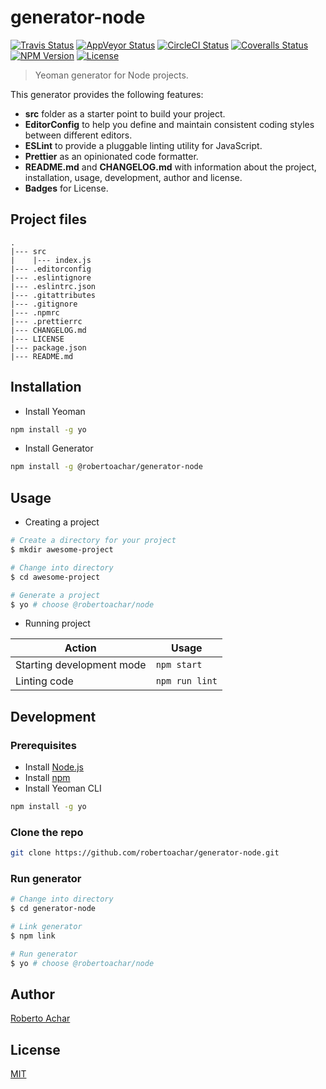 # generator-node

[![Travis Status][travis-badge]][travis-url]
[![AppVeyor Status][appveyor-badge]][appveyor-url]
[![CircleCI Status][circleci-badge]][circleci-url]
[![Coveralls Status][coveralls-badge]][coveralls-url]
[![NPM Version][npm-badge]][npm-url]
[![License][license-badge]][license-url]

> Yeoman generator for Node projects.

This generator provides the following features:

* **src** folder as a starter point to build your project.
* **EditorConfig** to help you define and maintain consistent coding styles between different editors.
* **ESLint** to provide a pluggable linting utility for JavaScript.
* **Prettier** as an opinionated code formatter.
* **README.md** and **CHANGELOG.md** with information about the project, installation, usage, development, author and license.
* **Badges** for License.

## Project files

```text
.
|--- src
|    |--- index.js
|--- .editorconfig
|--- .eslintignore
|--- .eslintrc.json
|--- .gitattributes
|--- .gitignore
|--- .npmrc
|--- .prettierrc
|--- CHANGELOG.md
|--- LICENSE
|--- package.json
|--- README.md
```

## Installation

* Install Yeoman

```bash
npm install -g yo
```

* Install Generator

```bash
npm install -g @robertoachar/generator-node
```

## Usage

* Creating a project

```bash
# Create a directory for your project
$ mkdir awesome-project

# Change into directory
$ cd awesome-project

# Generate a project
$ yo # choose @robertoachar/node
```

* Running project

| Action                    | Usage          |
| ------------------------- | -------------- |
| Starting development mode | `npm start`    |
| Linting code              | `npm run lint` |

## Development

### Prerequisites

* Install [Node.js](https://nodejs.org)
* Install [npm](https://www.npmjs.com/)
* Install Yeoman CLI

```bash
npm install -g yo
```

### Clone the repo

```bash
git clone https://github.com/robertoachar/generator-node.git
```

### Run generator

```bash
# Change into directory
$ cd generator-node

# Link generator
$ npm link

# Run generator
$ yo # choose @robertoachar/node
```

## Author

[Roberto Achar](https://twitter.com/robertoachar)

## License

[MIT](https://github.com/robertoachar/generator-node/blob/master/LICENSE)

[travis-badge]: https://travis-ci.org/robertoachar/generator-node.svg?branch=master
[travis-url]: https://travis-ci.org/robertoachar/generator-node
[appveyor-badge]: https://ci.appveyor.com/api/projects/status/github/robertoachar/generator-node?branch=master&svg=true
[appveyor-url]: https://ci.appveyor.com/project/robertoachar/generator-node
[circleci-badge]: https://circleci.com/gh/robertoachar/generator-node/tree/master.svg?style=shield
[circleci-url]: https://circleci.com/gh/robertoachar/generator-node
[coveralls-badge]: https://coveralls.io/repos/github/robertoachar/generator-node/badge.svg?branch=master
[coveralls-url]: https://coveralls.io/github/robertoachar/generator-node?branch=master
[npm-badge]: https://img.shields.io/npm/v/@robertoachar/generator-node.svg
[npm-url]: https://www.npmjs.com/package/@robertoachar/generator-node
[license-badge]: https://img.shields.io/github/license/robertoachar/generator-node.svg
[license-url]: https://opensource.org/licenses/MIT
